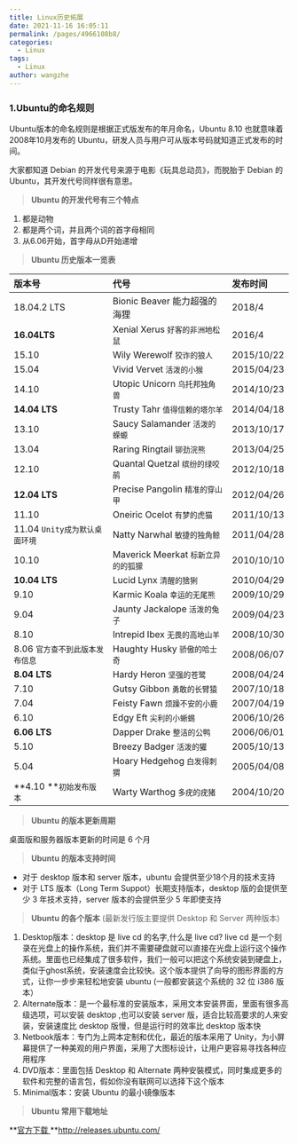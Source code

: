 ```yaml
---
title: Linux历史拓展
date: 2021-11-16 16:05:11
permalink: /pages/4966108b8/
categories:
  - Linux
tags:
  - Linux
author: wangzhe
---
```


### 1.Ubuntu的命名规则

Ubuntu版本的命名规则是根据正式版发布的年月命名，Ubuntu 8.10 也就意味着 2008年10月发布的 Ubuntu，研发人员与用户可从版本号码就知道正式发布的时间。

大家都知道 Debian 的开发代号来源于电影《玩具总动员》，而脱胎于 Debian 的 Ubuntu，其开发代号同样很有意思。

> **Ubuntu 的开发代号有三个特点**

1. 都是动物
2. 都是两个词，并且两个词的首字母相同
3. 从6.06开始，首字母从D开始递增

> **Ubuntu 历史版本一览表**

| 版本号                          | 代号                                | 发布时间   |
| :------------------------------ | :---------------------------------- | :--------- |
| 18.04.2 LTS                     | Bionic Beaver 能力超强的海狸        | 2018/4     |
| **16.04LTS**                    | Xenial Xerus `好客的非洲地松鼠`     | 2016/4     |
| 15.10                           | Wily Werewolf `狡诈的狼人`          | 2015/10/22 |
| 15.04                           | Vivid Vervet `活泼的小猴`           | 2015/04/23 |
| 14.10                           | Utopic Unicorn `乌托邦独角兽`       | 2014/10/23 |
| **14.04 LTS**                   | Trusty Tahr `值得信赖的塔尔羊`      | 2014/04/18 |
| 13.10                           | Saucy Salamander `活泼的蝾螈`       | 2013/10/17 |
| 13.04                           | Raring Ringtail `铆劲浣熊`          | 2013/04/25 |
| 12.10                           | Quantal Quetzal `缤纷的绿咬鹃`      | 2012/10/18 |
| **12.04 LTS**                   | Precise Pangolin `精准的穿山甲`     | 2012/04/26 |
| 11.10                           | Oneiric Ocelot `有梦的虎猫`         | 2011/10/13 |
| 11.04 `Unity成为默认桌面环境`   | Natty Narwhal `敏捷的独角鲸`        | 2011/04/28 |
| 10.10                           | Maverick Meerkat `标新立异的的狐獴` | 2010/10/10 |
| **10.04 LTS**                   | Lucid Lynx `清醒的猞猁`             | 2010/04/29 |
| 9.10                            | Karmic Koala `幸运的无尾熊`         | 2009/10/29 |
| 9.04                            | Jaunty Jackalope `活泼的兔子`       | 2009/04/23 |
| 8.10                            | Intrepid Ibex `无畏的高地山羊`      | 2008/10/30 |
| 8.06 `官方查不到此版本发布信息` | Haughty Husky `骄傲的哈士奇`        | 2008/06/07 |
| **8.04 LTS**                    | Hardy Heron `坚强的苍鹭`            | 2008/04/24 |
| 7.10                            | Gutsy Gibbon `勇敢的长臂猿`         | 2007/10/18 |
| 7.04                            | Feisty Fawn `烦躁不安的小鹿`        | 2007/04/19 |
| 6.10                            | Edgy Eft `尖利的小蜥蜴`             | 2006/10/26 |
| **6.06 LTS**                    | Dapper Drake `整洁的公鸭`           | 2006/06/01 |
| 5.10                            | Breezy Badger `活泼的獾`            | 2005/10/13 |
| 5.04                            | Hoary Hedgehog `白发得刺猬`         | 2005/04/08 |
| **4.10 **`初始发布版本`         | Warty Warthog `多疣的疣猪`          | 2004/10/20 |

> **Ubuntu 的版本更新周期**

桌面版和服务器版本更新的时间是 6 个月

> **Ubuntu 的版本支持时间**

- 对于 desktop 版本和 server 版本，ubuntu 会提供至少18个月的技术支持
- 对于 LTS 版本（Long Term Suppot）长期支持版本，desktop 版的会提供至少 3 年技术支持，server 版本的会提供至少 5 年即使支持

> **Ubuntu 的各个版本** (最新发行版主要提供 Desktop 和 Server 两种版本)

1. Desktop版本：desktop 是 live cd 的名字,什么是 live cd? live cd 是一个刻录在光盘上的操作系统，我们并不需要硬盘就可以直接在光盘上运行这个操作系统。里面也已经集成了很多软件，我们一般可以把这个系统安装到硬盘上， 类似于ghost系统，安装速度会比较快。这个版本提供了向导的图形界面的方式，让你一步步来轻松地安装 ubuntu (一般都安装这个系统的 32 位 i386 版本）
2. Alternate版本：是一个最标准的安装版本，采用文本安装界面，里面有很多高级选项，可以安装 desktop ,也可以安装 server 版，适合比较高要求的人来安装，安装速度比 desktop 版慢，但是运行时的效率比 desktop 版本快
3. Netbook版本：专门为上网本定制和优化，最近的版本采用了 Unity，为小屏幕提供了一种美观的用户界面，采用了大图标设计，让用户更容易寻找各种应用程序
4. DVD版本：里面包括 Desktop 和 Alternate 两种安裝模式，同时集成更多的软件和完整的语言包，假如你没有联网可以选择下这个版本
5. Minimal版本：安装 Ubuntu 的最小镜像版本

> **Ubuntu 常用下载地址**

**[官方下载 ](https://link.jianshu.com/?t=http://www.ubuntu.org.cn/download/alternative-downloads)**http://releases.ubuntu.com/